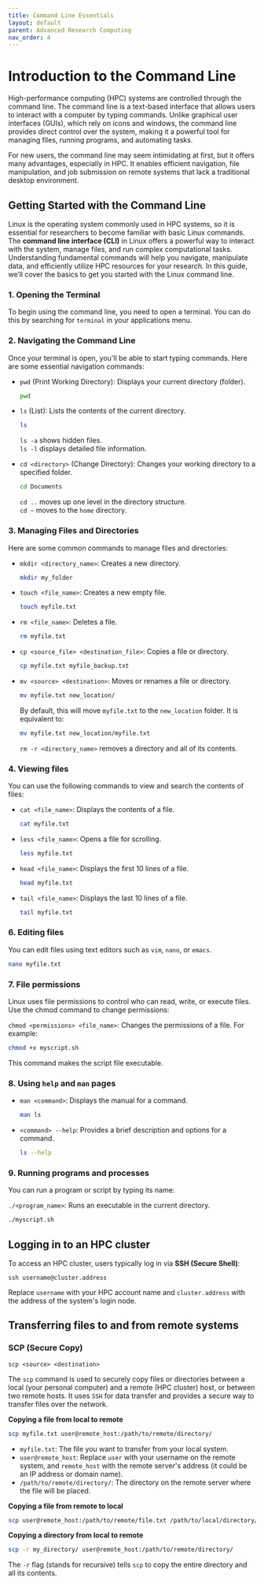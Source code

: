```yaml
---
title: Command Line Essentials 
layout: default 
parent: Advanced Research Computing
nav_order: 4
---
```


# Introduction to the Command Line 

High-performance computing (HPC) systems are controlled through the command line. The command line is a text-based interface that allows users to interact with a computer by typing commands. Unlike graphical user interfaces (GUIs), which rely on icons and windows, the command line provides direct control over the system, making it a powerful tool for managing files, running programs, and automating tasks.

For new users, the command line may seem intimidating at first, but it offers many advantages, especially in HPC. It enables efficient navigation, file manipulation, and job submission on remote systems that lack a traditional desktop environment. 


## Getting Started with the Command Line 

Linux is the operating system commonly used in HPC systems, so it is essential for researchers to become familiar with basic Linux commands. The **command line interface (CLI)** in Linux offers a powerful way to interact with the system, manage files, and run complex computational tasks. Understanding fundamental commands will help you navigate, manipulate data, and efficiently utilize HPC resources for your research. In this guide, we’ll cover the basics to get you started with the Linux command line.

### 1. Opening the Terminal 
To begin using the command line, you need to open a terminal. You can do this by searching for `terminal` in your applications menu. 

### 2. Navigating the Command Line  
Once your terminal is open, you'll be able to start typing commands. Here are some essential navigation commands:  
* `pwd` (Print Working Directory): Displays your current directory (folder).  
  
    ```bash
    pwd 
    ```  

* `ls` (List): Lists the contents of the current directory.   
  
    ```bash 
    ls
    ```  
      
    `ls -a` shows hidden files.   
    `ls -l` displays detailed file information.

* `cd <directory>` (Change Directory): Changes your working directory to a specified folder.  
     
    ```bash 
    cd Documents
    ```  
      
    `cd ..` moves up one level in the directory structure.  
    `cd ~` moves to the `home` directory. 


### 3. Managing Files and Directories 
Here are some common commands to manage files and directories:   
* `mkdir <directory_name>`: Creates a new directory. 
  
    ```bash 
    mkdir my_folder
    ```  

* `touch <file_name>`: Creates a new empty file. 
  
    ```bash 
    touch myfile.txt
    ```  

* `rm <file_name>`: Deletes a file.    
  
    ```bash 
    rm myfile.txt
    ```  

* `cp <source_file> <destination_file>`: Copies a file or directory.  
  
    ```bash
    cp myfile.txt myfile_backup.txt
    ```  
  
* `mv <source> <destination>`: Moves or renames a file or directory.  
  
    ```bash
    mv myfile.txt new_location/
    ```  
    By default, this will move `myfile.txt` to the `new_location` folder. It is equivalent to:  

    ```bash
    mv myfile.txt new_location/myfile.txt
    ```  
    `rm -r <directory_name>` removes a directory and all of its contents. 


### 4. Viewing files
You can use the following commands to view and search the contents of files:

* `cat <file_name>`: Displays the contents of a file.  
      
    ```bash
    cat myfile.txt
    ```
      
* `less <file_name>`: Opens a file for scrolling.  
      
    ```bash
    less myfile.txt
    ```  

* `head <file_name>`: Displays the first 10 lines of a file.  
  
    ```bash
    head myfile.txt
    ```  

* `tail <file_name>`: Displays the last 10 lines of a file.  

    ```bash
    tail myfile.txt
    ```  

### 6. Editing files
You can edit files using text editors such as `vim`, `nano`, or `emacs`.  
 
```bash
nano myfile.txt
```

### 7. File permissions
Linux uses file permissions to control who can read, write, or execute files. Use the chmod command to change permissions:  

`chmod <permissions> <file_name>`: Changes the permissions of a file. For example:
```bash
chmod +x myscript.sh  
```  
This command makes the script file executable.

### 8. Using `help` and `man` pages 

* `man <command>`: Displays the manual for a command.  
  
    ```bash
    man ls
    ```
  
* `<command> --help`: Provides a brief description and options for a command.  

    ```bash
    ls --help
    ```  

### 9. Running programs and processes
You can run a program or script by typing its name:

`./<program_name>`: Runs an executable in the current directory.  

```bash
./myscript.sh
```  

## Logging in to an HPC cluster 
To access an HPC cluster, users typically log in via **SSH (Secure Shell)**:   

```
ssh username@cluster.address
```
  
Replace `username` with your HPC account name and `cluster.address` with the address of the system's login node. 

## Transferring files to and from remote systems 

### SCP (Secure Copy)
`scp <source> <destination>`  
  
The `scp` command is used to securely copy files or directories between a local (your personal computer) and a remote (HPC cluster) host, or between two remote hosts. It uses `SSH` for data transfer and provides a secure way to transfer files over the network.

**Copying a file from local to remote**  
```bash 
scp myfile.txt user@remote_host:/path/to/remote/directory/
```
  
* `myfile.txt`: The file you want to transfer from your local system.  
* `user@remote_host`: Replace `user` with your username on the remote system, and `remote_host` with the remote server's address (it could be an IP address or domain name).
* `/path/to/remote/directory/`: The directory on the remote server where the file will be placed.  

**Copying a file from remote to local**
```bash
scp user@remote_host:/path/to/remote/file.txt /path/to/local/directory/
```

**Copying a directory from local to remote**
```bash
scp -r my_directory/ user@remote_host:/path/to/remote/directory/
```  
  
The `-r` flag (stands for recursive) tells `scp` to copy the entire directory and all its contents.  
